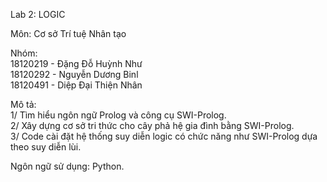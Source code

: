 Lab 2: LOGIC

Môn: Cơ sở Trí tuệ Nhân tạo

Nhóm:  
18120219 - Đặng Đỗ Huỳnh Như  
18120292 - Nguyễn Dương Binl  
18120491 - Diệp Đại Thiện Nhân  

Mô tả:  
1/ Tìm hiểu ngôn ngữ Prolog và công cụ SWI-Prolog.  
2/ Xây dựng cơ sở tri thức cho cây phả hệ gia đình bằng SWI-Prolog.  
3/ Code cài đặt hệ thống suy diễn logic có chức năng như SWI-Prolog dựa theo suy diễn lùi.  

Ngôn ngữ sử dụng: Python.





